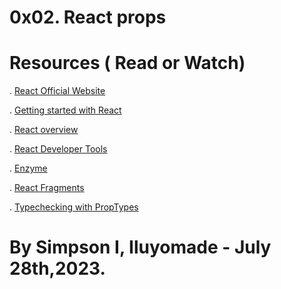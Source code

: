 ﻿# 0x02. React props

# Resources ( Read or Watch)

. [React Official Website](https://intranet.alxswe.com/rltoken/XY-3QaRU8GcLgridCcoi3w)

. [Getting started with React](https://intranet.alxswe.com/rltoken/ASa6F8XX2jbBmfw0Ka4DtQ)

. [React overview](https://intranet.alxswe.com/rltoken/IJwNnC1aH7pjUXM_16-FwQ)

. [React Developer Tools](https://intranet.alxswe.com/rltoken/2vQpS-pQNQ474_yClKpi2w)

. [Enzyme](https://intranet.alxswe.com/rltoken/qsgGsN2WTikhObfGDALAeA)

. [React Fragments](https://intranet.alxswe.com/rltoken/UvnW7wfcZNSm-4DQ_P7w4g)

. [Typechecking with PropTypes](https://intranet.alxswe.com/rltoken/gYxhaEDW67VCZd9ebOT5cA)


# By Simpson I, Iluyomade - July 28th,2023.
